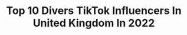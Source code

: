 ---
title: Top 10 Divers TikTok Influencers In United Kingdom In 2022
description: >-
  Find top divers TikTok influencers in United Kingdom in 2022. Most popular hashtags: #fyp #foryou #foryoupage #viral.
platform: TikTok
hits: 49
text_top: See the best TikTok accounts on inBeat.
text_bottom: Our database has 49 TikTok influencers like this in United Kingdom for you to work with.
profiles:
  - username: "diversityofficial"
    fullname: >-
      “We are Diversity.”
    bio: >-
      https:/www.ticketmaster.co.uk/diversity-connected www.20dv.co.uk BLM👇🏽
    location: "United Kingdom"
    followers: 67000
    engagement: 972
    commentsToLikes: 0.019994
    id: cka0lit71r91i0i78kve30p45
    verified: false
    hashtags: "#diversityjuniors, #dvfam, #dv, #dvj"
  - username: "diversityfan"
    fullname: >-
      Diversity ❤️
    bio: >-
      A fan for diversity :)
    location: "United Kingdom"
    followers: 19500
    engagement: 1038
    commentsToLikes: 0.020489
    id: ckbkrqqvlmgzp0j23dxwb3aqs
    verified: false
    hashtags: "#20dv, #bgt, #perrikiely, #samcraske"
  - username: "yonakw"
    fullname: >-
      Yona Knight-Wisdom
    bio: >-
      🇯🇲 Diver CEO of dipping the board Here for the good, the bad and the ugly
    location: "United Kingdom"
    followers: 112100
    engagement: 895
    commentsToLikes: 0.013318
    id: cka0livkvr9p70i781b9p8vcn
    verified: false
    hashtags: ""
  - username: "rosshaslam"
    fullname: >-
      Ross Haslam
    bio: >-
      22•🇬🇧•Diver Insta: @rosshaslam 🙏
    location: "United Kingdom"
    followers: 27000
    engagement: 1461
    commentsToLikes: 0.011342
    id: ck8z6rcfnn9010j787uqk4koy
    verified: false
    hashtags: "#viral, #slowmotion, #wipeout, #foru"
  - username: "sambuca54"
    fullname: >-
      Sam Buca
    bio: >-
      CEO of not adding anything to the video Diverse Content from Comedy😂 to Horror?
    location: "United Kingdom"
    followers: 8175
    engagement: 1005
    commentsToLikes: 0.012135
    id: ckb9bqjxdy57o0j23u6pffm22
    verified: false
    hashtags: "#foryou, #kidsoftiktok, #tiktoktraditions, #comedy"
  - username: "jordbanjo"
    fullname: >-
      Jordan Banjo
    bio: >-
      Dad, dancer, presenter. Diversity. Novice tiktoker.
    location: "United Kingdom"
    followers: 244600
    engagement: 981
    commentsToLikes: 0.006960
    id: ck8ae3iwa9hvn0j78g8v874of
    verified: true
    hashtags: "#foryou, #fyp, #foryourpage, #kids"
  - username: "jackdlaugher"
    fullname: >-
      JackDLaugher
    bio: >-
      🥇OLYMPIC GOLD MEDALIST🥇 🇬🇧BRITISH DIVER🇬🇧
    location: "United Kingdom"
    followers: 71100
    engagement: 642
    commentsToLikes: 0.012669
    id: ckbw73iw7you50j231941tvhj
    verified: true
    hashtags: "#foryou, #xyzbca, #fyp, #motivation"
  - username: "thebookmarvel"
    fullname: >-
      Ethan
    bio: >-
      He/him 21 TikToks about books because that’s the content we need📚🏳️‍🌈📖
    location: "United Kingdom"
    followers: 14800
    engagement: 1852
    commentsToLikes: 0.066568
    id: ckd096wwibgi30j23sr4ifb2c
    verified: false
    hashtags: "#diversebooks, #books, #bookunboxing, #bookhumor"
  - username: "princecosplay"
    fullname: >-
      Princecosplay
    bio: >-
      Unapologetically black Safe space for women, LGBTQ and POC 102k IG : eyes1898
    location: "United Kingdom"
    followers: 23100
    engagement: 2045
    commentsToLikes: 0.083512
    id: ckd6wfycts7g50j2326azu3pd
    verified: false
    hashtags: "#snowbunny, #duet, #karen, #darkskin"
  - username: "torie_snelvis"
    fullname: >-
      Victoria Snell
    bio: >-
      Also on Instagram as torie_snelvis
    location: "United Kingdom"
    followers: 2560
    engagement: 758
    commentsToLikes: 0.065972
    id: ckdbs11z4ccx90j23qggeemrl
    verified: false
    hashtags: "#amputeelife, #voiceeffects, #disabledtiktok, #greysanatomy"
---